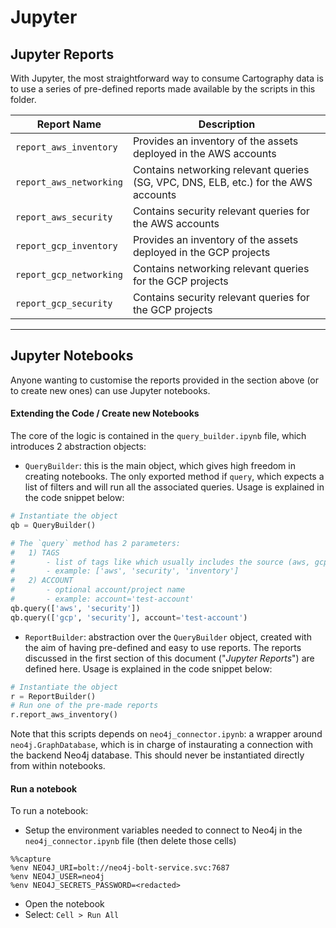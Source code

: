 # Jupyter


## Jupyter Reports
With Jupyter, the most straightforward way to consume Cartography data is to use a series of
pre-defined reports made available by the scripts in this folder.

| Report Name             | Description                                                                         |
| ----------------------- | ----------------------------------------------------------------------------------- |
| `report_aws_inventory`  | Provides an inventory of the assets deployed in the AWS accounts                    |
| `report_aws_networking` | Contains networking relevant queries (SG, VPC, DNS, ELB, etc.) for the AWS accounts |
| `report_aws_security`   | Contains security relevant queries for the AWS accounts                             |
| `report_gcp_inventory`  | Provides an inventory of the assets deployed in the GCP projects                    |
| `report_gcp_networking` | Contains networking relevant queries for the GCP projects                           |
| `report_gcp_security`   | Contains security relevant queries for the GCP projects                             |


---


## Jupyter Notebooks
Anyone wanting to customise the reports provided in the section above (or to create new ones) can use Jupyter notebooks.

#### Extending the Code / Create new Notebooks
The core of the logic is contained in the `query_builder.ipynb` file, which introduces 2 abstraction objects:

* `QueryBuilder`: this is the main object, which gives high freedom in creating notebooks. The only exported method if `query`, which expects a list of filters and will run all the associated queries. Usage is explained in the code snippet below:
```python
# Instantiate the object
qb = QueryBuilder()

# The `query` method has 2 parameters:
#   1) TAGS
#       - list of tags like which usually includes the source (aws, gcp, k8s) and a kind of query (security)
#       - example: ['aws', 'security', 'inventory']
#   2) ACCOUNT
#       - optional account/project name
#       - example: account='test-account'
qb.query(['aws', 'security'])
qb.query(['gcp', 'security'], account='test-account')
```
* `ReportBuilder`: abstraction over the `QueryBuilder` object, created with the aim of having pre-defined and easy to use reports. The reports discussed in the first section of this document ("*Jupyter Reports*") are defined here. Usage is explained in the code snippet below:
```python
# Instantiate the object
r = ReportBuilder()
# Run one of the pre-made reports
r.report_aws_inventory()
```

Note that this scripts depends on `neo4j_connector.ipynb`: a wrapper around `neo4j.GraphDatabase`, which is in charge of instaurating a connection with the backend Neo4j database. This should never be instantiated directly from within notebooks.


#### Run a notebook
To run a notebook:
* Setup the environment variables needed to connect to Neo4j in the `neo4j_connector.ipynb` file (then delete those cells)
```
%%capture
%env NEO4J_URI=bolt://neo4j-bolt-service.svc:7687
%env NEO4J_USER=neo4j
%env NEO4J_SECRETS_PASSWORD=<redacted>
```
* Open the notebook
* Select: `Cell > Run All`
